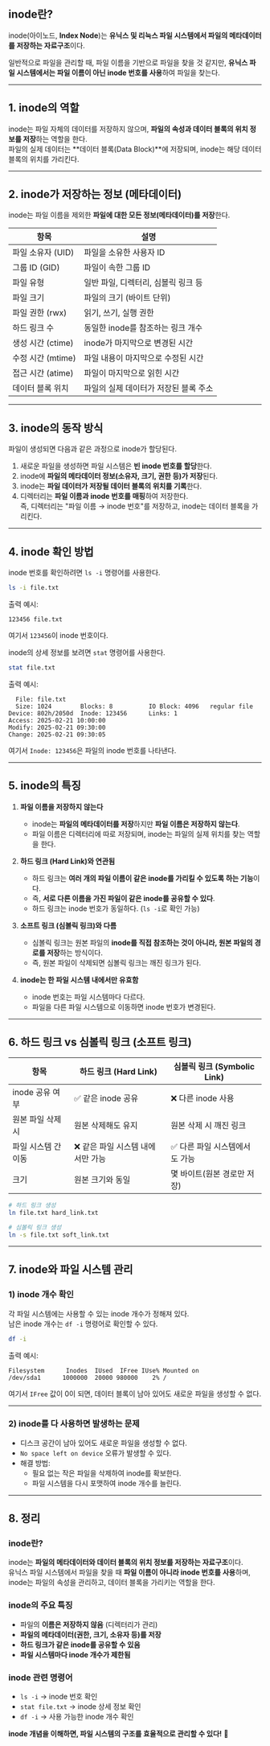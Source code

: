 ## **inode란?**  
inode(아이노드, **Index Node**)는 **유닉스 및 리눅스 파일 시스템에서 파일의 메타데이터를 저장하는 자료구조**이다.  

일반적으로 파일을 관리할 때, 파일 이름을 기반으로 파일을 찾을 것 같지만, **유닉스 파일 시스템에서는 파일 이름이 아닌 inode 번호를 사용**하여 파일을 찾는다.  

---

## **1. inode의 역할**
inode는 파일 자체의 데이터를 저장하지 않으며, **파일의 속성과 데이터 블록의 위치 정보를 저장**하는 역할을 한다.  
파일의 실제 데이터는 **데이터 블록(Data Block)**에 저장되며, inode는 해당 데이터 블록의 위치를 가리킨다.  

---

## **2. inode가 저장하는 정보 (메타데이터)**  
inode는 파일 이름을 제외한 **파일에 대한 모든 정보(메타데이터)를 저장**한다.

| **항목** | **설명** |
|----------|----------------------------------|
| 파일 소유자 (UID) | 파일을 소유한 사용자 ID |
| 그룹 ID (GID) | 파일이 속한 그룹 ID |
| 파일 유형 | 일반 파일, 디렉터리, 심볼릭 링크 등 |
| 파일 크기 | 파일의 크기 (바이트 단위) |
| 파일 권한 (rwx) | 읽기, 쓰기, 실행 권한 |
| 하드 링크 수 | 동일한 inode를 참조하는 링크 개수 |
| 생성 시간 (ctime) | inode가 마지막으로 변경된 시간 |
| 수정 시간 (mtime) | 파일 내용이 마지막으로 수정된 시간 |
| 접근 시간 (atime) | 파일이 마지막으로 읽힌 시간 |
| 데이터 블록 위치 | 파일의 실제 데이터가 저장된 블록 주소 |

---

## **3. inode의 동작 방식**
파일이 생성되면 다음과 같은 과정으로 inode가 할당된다.

1. 새로운 파일을 생성하면 파일 시스템은 **빈 inode 번호를 할당**한다.
2. inode에 **파일의 메타데이터 정보(소유자, 크기, 권한 등)가 저장**된다.
3. inode는 **파일 데이터가 저장될 데이터 블록의 위치를 기록**한다.
4. 디렉터리는 **파일 이름과 inode 번호를 매핑**하여 저장한다.  
   즉, 디렉터리는 "파일 이름 → inode 번호"를 저장하고, inode는 데이터 블록을 가리킨다.

---

## **4. inode 확인 방법**
inode 번호를 확인하려면 `ls -i` 명령어를 사용한다.

```bash
ls -i file.txt
```
출력 예시:
```
123456 file.txt
```
여기서 `123456`이 inode 번호이다.

inode의 상세 정보를 보려면 `stat` 명령어를 사용한다.

```bash
stat file.txt
```
출력 예시:
```
  File: file.txt
  Size: 1024        Blocks: 8          IO Block: 4096   regular file
Device: 802h/2050d  Inode: 123456      Links: 1
Access: 2025-02-21 10:00:00
Modify: 2025-02-21 09:30:00
Change: 2025-02-21 09:30:05
```
여기서 `Inode: 123456`은 파일의 inode 번호를 나타낸다.

---

## **5. inode의 특징**
1. **파일 이름을 저장하지 않는다**  
   - inode는 **파일의 메타데이터를 저장**하지만 **파일 이름은 저장하지 않는다**.  
   - 파일 이름은 디렉터리에 따로 저장되며, inode는 파일의 실제 위치를 찾는 역할을 한다.
   
2. **하드 링크 (Hard Link)와 연관됨**  
   - 하드 링크는 **여러 개의 파일 이름이 같은 inode를 가리킬 수 있도록 하는 기능**이다.  
   - 즉, **서로 다른 이름을 가진 파일이 같은 inode를 공유할 수 있다**.  
   - 하드 링크는 inode 번호가 동일하다. (`ls -i`로 확인 가능)  

3. **소프트 링크 (심볼릭 링크)와 다름**  
   - 심볼릭 링크는 원본 파일의 **inode를 직접 참조하는 것이 아니라, 원본 파일의 경로를 저장**하는 방식이다.  
   - 즉, 원본 파일이 삭제되면 심볼릭 링크는 깨진 링크가 된다.  

4. **inode는 한 파일 시스템 내에서만 유효함**  
   - inode 번호는 파일 시스템마다 다르다.  
   - 파일을 다른 파일 시스템으로 이동하면 inode 번호가 변경된다.  

---

## **6. 하드 링크 vs 심볼릭 링크 (소프트 링크)**
| 항목 | 하드 링크 (Hard Link) | 심볼릭 링크 (Symbolic Link) |
|------|----------------------|--------------------------|
| inode 공유 여부 | ✅ 같은 inode 공유 | ❌ 다른 inode 사용 |
| 원본 파일 삭제 시 | 원본 삭제해도 유지 | 원본 삭제 시 깨진 링크 |
| 파일 시스템 간 이동 | ❌ 같은 파일 시스템 내에서만 가능 | ✅ 다른 파일 시스템에서도 가능 |
| 크기 | 원본 크기와 동일 | 몇 바이트(원본 경로만 저장) |

```bash
# 하드 링크 생성
ln file.txt hard_link.txt

# 심볼릭 링크 생성
ln -s file.txt soft_link.txt
```

---

## **7. inode와 파일 시스템 관리**
### **1) inode 개수 확인**
각 파일 시스템에는 사용할 수 있는 inode 개수가 정해져 있다.  
남은 inode 개수는 `df -i` 명령어로 확인할 수 있다.

```bash
df -i
```

출력 예시:
```
Filesystem      Inodes  IUsed  IFree IUse% Mounted on
/dev/sda1      1000000  20000 980000    2% /
```
여기서 `IFree` 값이 0이 되면, 데이터 블록이 남아 있어도 새로운 파일을 생성할 수 없다.

---

### **2) inode를 다 사용하면 발생하는 문제**
- 디스크 공간이 남아 있어도 새로운 파일을 생성할 수 없다.
- `No space left on device` 오류가 발생할 수 있다.
- 해결 방법:
  - 필요 없는 작은 파일을 삭제하여 inode를 확보한다.
  - 파일 시스템을 다시 포맷하여 inode 개수를 늘린다.

---

## **8. 정리**
### **inode란?**
inode는 **파일의 메타데이터와 데이터 블록의 위치 정보를 저장하는 자료구조**이다.  
유닉스 파일 시스템에서 파일을 찾을 때 **파일 이름이 아니라 inode 번호를 사용**하며,  
inode는 파일의 속성을 관리하고, 데이터 블록을 가리키는 역할을 한다.

### **inode의 주요 특징**
- 파일의 **이름은 저장하지 않음** (디렉터리가 관리)
- **파일의 메타데이터(권한, 크기, 소유자 등)를 저장**
- **하드 링크가 같은 inode를 공유할 수 있음**
- **파일 시스템마다 inode 개수가 제한됨**

### **inode 관련 명령어**
- `ls -i` → inode 번호 확인
- `stat file.txt` → inode 상세 정보 확인
- `df -i` → 사용 가능한 inode 개수 확인

**inode 개념을 이해하면, 파일 시스템의 구조를 효율적으로 관리할 수 있다!** 🚀
